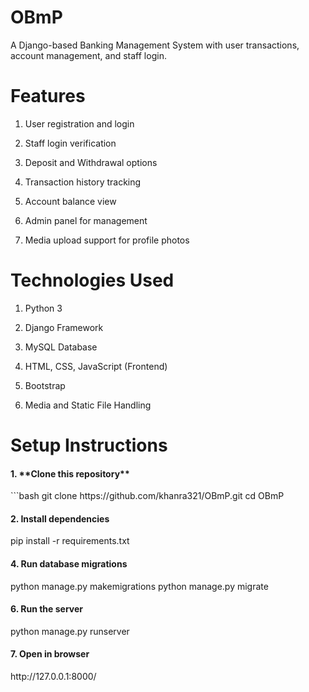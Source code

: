 # OBmP
A Django-based Banking Management System with user transactions, account management, and staff login.

<h1>Features</h1>

1. User registration and login

2. Staff login verification

3. Deposit and Withdrawal options

4. Transaction history tracking

5. Account balance view

6. Admin panel for management

7. Media upload support for profile photos

<h1>Technologies Used</h1>

1. Python 3

2. Django Framework

3. MySQL Database

4. HTML, CSS, JavaScript (Frontend)

5. Bootstrap

6. Media and Static File Handling

<h1>Setup Instructions</h1>

<h4>1. **Clone this repository**</h4>
   ```bash
   git clone https://github.com/khanra321/OBmP.git
   cd OBmP
   
<h4>2. Install dependencies</h4>
  pip install -r requirements.txt

<h4>4. Run database migrations</h4>
  python manage.py makemigrations
  python manage.py migrate

<h4>6. Run the server</h4>
  python manage.py runserver

<h4>7. Open in browser</h4>
  http://127.0.0.1:8000/

